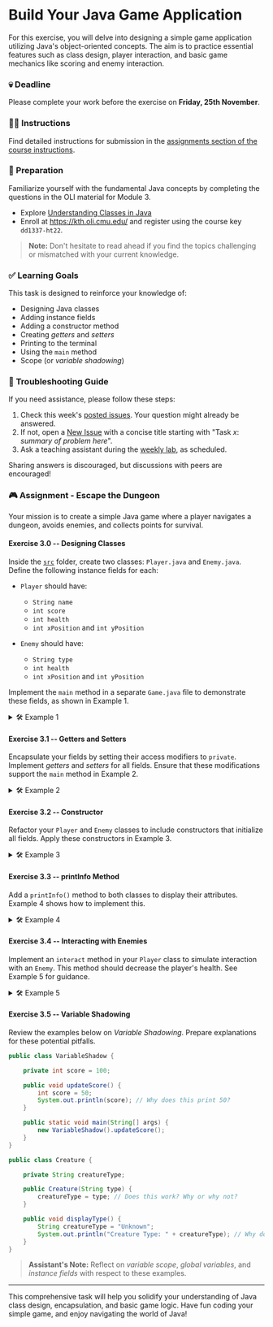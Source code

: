 # Build Your Java Game Application

For this exercise, you will delve into designing a simple game application utilizing Java's object-oriented concepts. The aim is to practice essential features such as class design, player interaction, and basic game mechanics like scoring and enemy interaction.

### 💀 Deadline

Please complete your work before the exercise on **Friday, 25th November**.

### 👩‍🏫 Instructions

Find detailed instructions for submission in the [assignments section of the course instructions](https://gits-15.sys.kth.se/inda-22/course-instructions#assignments).

### 📝 Preparation

Familiarize yourself with the fundamental Java concepts by completing the questions in the OLI material for Module 3.

- Explore [Understanding Classes in Java](https://kth.oli.cmu.edu/jcourse/webui/syllabus/module.do?context=f5e5a808ac1f088812f2a8ce315bac60)
- Enroll at https://kth.oli.cmu.edu/ and register using the course key `dd1337-ht22`.

> **Note:** Don't hesitate to read ahead if you find the topics challenging or mismatched with your current knowledge.

### ✅ Learning Goals

This task is designed to reinforce your knowledge of:
* Designing Java classes
* Adding instance fields
* Adding a constructor method
* Creating *getters* and *setters*
* Printing to the terminal
* Using the `main` method
* Scope (or *variable shadowing*)

### 🚨 Troubleshooting Guide

If you need assistance, please follow these steps:

1. Check this week's [posted issues](https://gits-15.sys.kth.se/inda-22/help/issues). Your question might already be answered.
2. If not, open a [New Issue](https://gits-15.sys.kth.se/inda-22/help/issues/new) with a concise title starting with "Task *x*: *summary of problem here*".
3. Ask a teaching assistant during the [weekly lab](https://queue.csc.kth.se/Queue/INDA), as scheduled.

Sharing answers is discouraged, but discussions with peers are encouraged!

### 🎮 Assignment - Escape the Dungeon

Your mission is to create a simple Java game where a player navigates a dungeon, avoids enemies, and collects points for survival.

#### Exercise 3.0 -- Designing Classes

Inside the [`src`](src) folder, create two classes: `Player.java` and `Enemy.java`. Define the following instance fields for each:

- `Player` should have:
  - `String name`
  - `int score`
  - `int health`
  - `int xPosition` and `int yPosition`

- `Enemy` should have:
  - `String type`
  - `int health`
  - `int xPosition` and `int yPosition`

Implement the `main` method in a separate `Game.java` file to demonstrate these fields, as shown in Example 1.

<details>
  <summary> 🛠 Example 1 </summary>

  ```java
  public class Game {

      public static void main(String[] args) {
          Player hero = new Player();
          System.out.println("Game started!");
      }
  }
  ```

</details>

#### Exercise 3.1 -- Getters and Setters

Encapsulate your fields by setting their access modifiers to `private`. Implement *getters* and *setters* for all fields. Ensure that these modifications support the `main` method in Example 2.

<details>
  <summary> 🛠 Example 2 </summary>

  ```java
  public class Game {

      public static void main(String[] args) {
          Player hero = new Player();
          hero.setName("Adventurer");
          System.out.println("Player: " + hero.getName());
      }
  }
  ```

</details>

#### Exercise 3.2 -- Constructor

Refactor your `Player` and `Enemy` classes to include constructors that initialize all fields. Apply these constructors in Example 3.

<details>
  <summary> 🛠 Example 3 </summary>

  ```java
  public class Game {

      public static void main(String[] args) {
          Player hero = new Player("Adventurer", 0, 100, 0, 0);
          System.out.println("Player: " + hero.getName());
      }
  }
  ```

</details>

#### Exercise 3.3 -- printInfo Method

Add a `printInfo()` method to both classes to display their attributes. Example 4 shows how to implement this.

<details>
  <summary> 🛠 Example 4 </summary>

  ```java
  public class Game {

      public static void main(String[] args) {
          Player hero = new Player("Adventurer", 0, 100, 0, 0);
          hero.printInfo();
      }
  }
  ```

  Output example:
  ```
  > Player: Adventurer
  > Score: 0
  > Health: 100
  > Position: (0, 0)
  ```

</details>

#### Exercise 3.4 -- Interacting with Enemies

Implement an `interact` method in your `Player` class to simulate interaction with an `Enemy`. This method should decrease the player's health. See Example 5 for guidance.

<details>
  <summary> 🛠 Example 5 </summary>

  ```java
  public class Game {

      public static void main(String[] args) {
          Player hero = new Player("Adventurer", 0, 100, 0, 0);
          Enemy goblin = new Enemy("Goblin", 50, 2, 2);
          hero.interact(goblin);
      }
  }
  ```

  Produce the output:
  ```
  > Player Adventurer encounters a Goblin!
  > Player's health: 90
  ```

</details>

#### Exercise 3.5 -- Variable Shadowing

Review the examples below on *Variable Shadowing*. Prepare explanations for these potential pitfalls.

```java
public class VariableShadow {

    private int score = 100;

    public void updateScore() {
        int score = 50;
        System.out.println(score); // Why does this print 50?
    }

    public static void main(String[] args) {
        new VariableShadow().updateScore();
    }
}
```

```java
public class Creature {

    private String creatureType;

    public Creature(String type) {
        creatureType = type; // Does this work? Why or why not?
    }

    public void displayType() {
        String creatureType = "Unknown";
        System.out.println("Creature Type: " + creatureType); // Why does it print Unknown?
    }
}
```

> **Assistant's Note:** Reflect on *variable scope*, *global variables*, and *instance fields* with respect to these examples.

---

This comprehensive task will help you solidify your understanding of Java class design, encapsulation, and basic game logic. Have fun coding your simple game, and enjoy navigating the world of Java!
